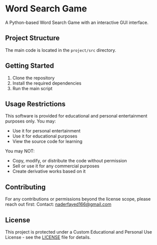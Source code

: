 # Word Search Game

A Python-based Word Search Game with an interactive GUI interface.

## Project Structure

The main code is located in the `project/src` directory.

## Getting Started

1. Clone the repository
2. Install the required dependencies
3. Run the main script

## Usage Restrictions

This software is provided for educational and personal entertainment purposes only. You may:
- Use it for personal entertainment
- Use it for educational purposes
- View the source code for learning

You may NOT:
- Copy, modify, or distribute the code without permission
- Sell or use it for any commercial purposes
- Create derivative works based on it

## Contributing

For any contributions or permissions beyond the license scope, please reach out first:
Contact: naderfayed166@gmail.com

## License

This project is protected under a Custom Educational and Personal Use License - see the [LICENSE](LICENSE) file for details.
